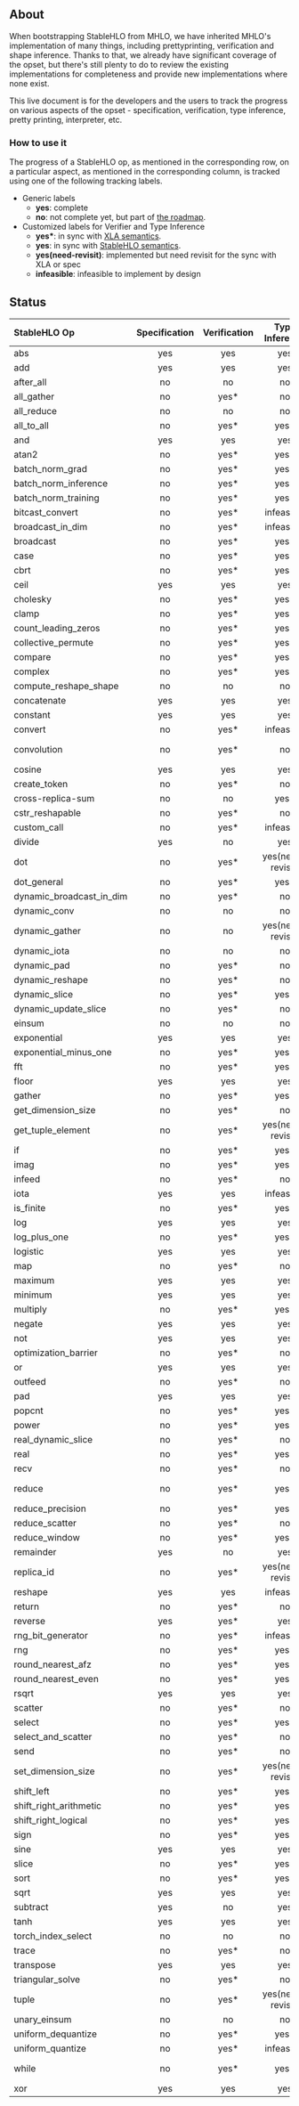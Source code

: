 ## About

When bootstrapping StableHLO from MHLO, we have inherited MHLO's implementation
of many things, including prettyprinting, verification and shape inference.
Thanks to that, we already have significant coverage of the opset, but there's
still plenty to do to review the existing implementations for completeness and
provide new implementations where none exist.

This live document is for the developers and the users to track the progress on
various aspects of the opset - specification, verification, type inference,
pretty printing, interpreter, etc.

### How to use it

The progress of a StableHLO op, as mentioned in the corresponding row, on a
particular aspect, as mentioned in the corresponding column, is tracked using
one of the following tracking labels.

 - Generic labels
    - **yes**: complete
    - **no**: not complete yet, but part of [the roadmap](https://github.com/openxla/stablehlo#roadmap).
 - Customized labels for Verifier and Type Inference
    - **yes\***: in sync with  [XLA semantics](https://www.tensorflow.org/xla/operation_semantics).
    - **yes**: in sync with [StableHLO semantics](https://github.com/openxla/stablehlo/blob/main/docs/spec_draft.md).
    - **yes(need-revisit)**: implemented but need revisit for the sync with XLA or spec
    - **infeasible**: infeasible to implement by design

## Status

| StableHLO Op             | Specification | Verification |  Type Inference   |  Pretty Printing  | Interpreter |
|:-------------------------|:-------------:|:------------:|:-----------------:|:-----------------:|:-----------:|
| abs                      |      yes      |     yes      |       yes         |        yes        |     no      |
| add                      |      yes      |     yes      |       yes         |        yes        |     no      |
| after_all                |      no       |      no      |        no         |        yes        |     no      |
| all_gather               |      no       |     yes*     |        no         |        no         |     no      |
| all_reduce               |      no       |      no      |        no         |        no         |     no      |
| all_to_all               |      no       |     yes*     |       yes*        |        no         |     no      |
| and                      |      yes      |     yes      |        yes        |        yes        |     yes     |
| atan2                    |      no       |     yes*     |       yes*        |        yes        |     no      |
| batch_norm_grad          |      no       |     yes*     |       yes*        |        no         |     no      |
| batch_norm_inference     |      no       |     yes*     |       yes*        |        no         |     no      |
| batch_norm_training      |      no       |     yes*     |       yes*        |        no         |     no      |
| bitcast_convert          |      no       |     yes*     |    infeasible     |        yes        |     no      |
| broadcast_in_dim         |      no       |     yes*     |    infeasible     |        no         |     no      |
| broadcast                |      no       |     yes*     |       yes*        |        no         |     no      |
| case                     |      no       |     yes*     |       yes*        |        no         |     no      |
| cbrt                     |      no       |     yes*     |       yes*        |        yes        |     no      |
| ceil                     |      yes      |     yes      |        yes        |        yes        |     yes     |
| cholesky                 |      no       |     yes*     |       yes*        |        yes        |     no      |
| clamp                    |      no       |     yes*     |       yes*        |        yes        |     no      |
| count_leading_zeros      |      no       |     yes*     |       yes*        |        yes        |     no      |
| collective_permute       |      no       |     yes*     |       yes*        |        no         |     no      |
| compare                  |      no       |     yes*     |       yes*        |        yes        |     no      |
| complex                  |      no       |     yes*     |       yes*        |        yes        |     no      |
| compute_reshape_shape    |      no       |      no      |        no         |        yes        |     no      |
| concatenate              |      yes      |     yes      |        yes        |        yes        |     no      |
| constant                 |      yes      |     yes      |        yes        |        yes        |     yes     |
| convert                  |      no       |     yes*     |    infeasible     |        yes        |     no      |
| convolution              |      no       |     yes*     |        no         | yes(need-revisit) |     no      |
| cosine                   |      yes      |     yes      |        yes        |        yes        |     yes     |
| create_token             |      no       |     yes*     |        no         |        yes        |     no      |
| cross-replica-sum        |      no       |      no      |       yes*        |        no         |     no      |
| cstr_reshapable          |      no       |     yes*     |        no         |        yes        |     no      |
| custom_call              |      no       |     yes*     |    infeasible     |        yes        |     no      |
| divide                   |      yes      |      no      |        yes        |        yes        |     no      |
| dot                      |      no       |     yes*     | yes(need-revisit) |        yes        |     no      |
| dot_general              |      no       |     yes*     |       yes*        |        no         |     no      |
| dynamic_broadcast_in_dim |      no       |     yes*     |        no         |        no         |     no      |
| dynamic_conv             |      no       |      no      |        no         |        no         |     no      |
| dynamic_gather           |      no       |      no      | yes(need-revisit) |        no         |     no      |
| dynamic_iota             |      no       |      no      |        no         |        yes        |     no      |
| dynamic_pad              |      no       |     yes*     |        no         |        yes        |     no      |
| dynamic_reshape          |      no       |     yes*     |        no         |        yes        |     no      |
| dynamic_slice            |      no       |     yes*     |       yes*        |        no         |     no      |
| dynamic_update_slice     |      no       |     yes*     |        no         |        yes        |     no      |
| einsum                   |      no       |      no      |        no         |        no         |     no      |
| exponential              |      yes      |     yes      |        yes        |        yes        |     no      |
| exponential_minus_one    |      no       |     yes*     |       yes*        |        yes        |     no      |
| fft                      |      no       |     yes*     |       yes*        |        no         |     no      |
| floor                    |      yes      |     yes      |        yes        |        yes        |     yes     |
| gather                   |      no       |     yes*     |       yes*        |        no         |     no      |
| get_dimension_size       |      no       |     yes*     |        no         |        yes        |     no      |
| get_tuple_element        |      no       |     yes*     | yes(need-revisit) |        yes        |     no      |
| if                       |      no       |     yes*     |       yes*        |        no         |     no      |
| imag                     |      no       |     yes*     |       yes*        |        yes        |     no      |
| infeed                   |      no       |     yes*     |        no         |        no         |     no      |
| iota                     |      yes      |     yes      |    infeasible     |        yes        |     yes     |
| is_finite                |      no       |     yes*     |       yes*        |        yes        |     no      |
| log                      |      yes      |     yes      |        yes        |        yes        |     no      |
| log_plus_one             |      no       |     yes*     |       yes*        |        yes        |     no      |
| logistic                 |      yes      |     yes      |        yes        |        yes        |     no      |
| map                      |      no       |     yes*     |        no         |        no         |     no      |
| maximum                  |      yes      |     yes      |       yes         |        yes        |     no      |
| minimum                  |      yes      |     yes      |       yes         |        yes        |     no      |
| multiply                 |      no       |     yes*     |       yes*        |        yes        |     no      |
| negate                   |      yes      |     yes      |        yes        |        yes        |     yes     |
| not                      |      yes      |     yes      |        yes        |        yes        |     yes     |
| optimization_barrier     |      no       |     yes*     |        no         |        yes        |     no      |
| or                       |      yes      |     yes      |        yes        |        yes        |     yes     |
| outfeed                  |      no       |     yes*     |        no         |        no         |     no      |
| pad                      |      yes      |     yes      |        yes        |        no         |     no      |
| popcnt                   |      no       |     yes*     |       yes*        |        yes        |     no      |
| power                    |      no       |     yes*     |       yes*        |        yes        |     no      |
| real_dynamic_slice       |      no       |     yes*     |        no         |        yes        |     no      |
| real                     |      no       |     yes*     |       yes*        |        yes        |     no      |
| recv                     |      no       |     yes*     |        no         |        no         |     no      |
| reduce                   |      no       |     yes*     |       yes*        | yes(need-revisit) |     no      |
| reduce_precision         |      no       |     yes*     |       yes*        |        yes        |     no      |
| reduce_scatter           |      no       |     yes*     |        no         |        no         |     no      |
| reduce_window            |      no       |     yes*     |       yes*        |        no         |     no      |
| remainder                |      yes      |      no      |        yes        |        yes        |     no      |
| replica_id               |      no       |     yes*     | yes(need-revisit) |        yes        |     no      |
| reshape                  |      yes      |     yes      |    infeasible     |        yes        |     yes     |
| return                   |      no       |     yes*     |        no         |        yes        |     no      |
| reverse                  |      yes      |     yes*     |        yes        |        no         |     no      |
| rng_bit_generator        |      no       |     yes*     |    infeasible     |        yes        |     no      |
| rng                      |      no       |     yes*     |       yes*        |        yes        |     no      |
| round_nearest_afz        |      no       |     yes*     |       yes*        |        yes        |     no      |
| round_nearest_even       |      no       |     yes*     |       yes*        |        yes        |     no      |
| rsqrt                    |      yes      |     yes      |        yes        |        yes        |     no      |
| scatter                  |      no       |     yes*     |        no         |        no         |     no      |
| select                   |      no       |     yes*     |       yes*        |        yes        |     no      |
| select_and_scatter       |      no       |     yes*     |        no         |        no         |     no      |
| send                     |      no       |     yes*     |        no         |        no         |     no      |
| set_dimension_size       |      no       |     yes*     | yes(need-revisit) |        yes        |     no      |
| shift_left               |      no       |     yes*     |       yes*        |        yes        |     no      |
| shift_right_arithmetic   |      no       |     yes*     |       yes*        |        yes        |     no      |
| shift_right_logical      |      no       |     yes*     |       yes*        |        yes        |     no      |
| sign                     |      no       |     yes*     |       yes*        |        yes        |     no      |
| sine                     |      yes      |     yes      |        yes        |        yes        |     yes     |
| slice                    |      no       |     yes*     |       yes*        |        no         |     no      |
| sort                     |      no       |     yes*     |       yes*        |        no         |     no      |
| sqrt                     |      yes      |     yes      |        yes        |        yes        |     no      |
| subtract                 |      yes      |      no      |        yes        |        yes        |     yes     |
| tanh                     |      yes      |     yes      |        yes        |        yes        |     yes     |
| torch_index_select       |      no       |      no      |        no         |        no         |     no      |
| trace                    |      no       |     yes*     |        no         |        yes        |     no      |
| transpose                |      yes      |     yes      |        yes        |        no         |     yes     |
| triangular_solve         |      no       |     yes*     |        no         |        no         |     no      |
| tuple                    |      no       |     yes*     | yes(need-revisit) |        yes        |     no      |
| unary_einsum             |      no       |      no      |        no         |        no         |     no      |
| uniform_dequantize       |      no       |     yes*     |       yes*        |        yes        |     no      |
| uniform_quantize         |      no       |     yes*     |    infeasible     |        yes        |     no      |
| while                    |      no       |     yes*     |       yes*        | yes(need-revisit) |     no      |
| xor                      |      yes      |     yes      |        yes        |        yes        |     yes     |
